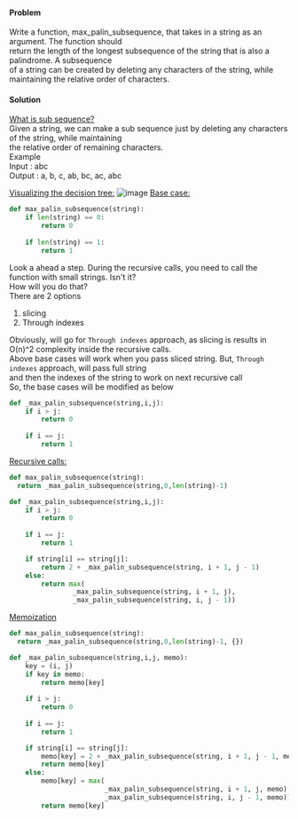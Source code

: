 #### Problem
Write a function, max_palin_subsequence, that takes in a string as an argument. The function should </br>
return the length of the longest subsequence of the string that is also a palindrome. A subsequence </br>
of a string can be created by deleting any characters of the string, while maintaining the relative order of characters.
#### Solution
<ins>What is sub sequence?</ins></br>
Given a string, we can make a sub sequence just by deleting any characters of the string, while maintaining</br>
the relative order of remaining characters.</br>
Example</br>
Input : abc</br>
Output : a, b, c, ab, bc, ac, abc</br>

<ins>Visualizing the decision tree:</ins>
![image](https://github.com/user-attachments/assets/e0e54eed-2a0d-48de-9944-1c347bffdccf)
<ins>Base case:</ins>
```python
def max_palin_subsequence(string):
    if len(string) == 0:
        return 0
  
    if len(string) == 1:
        return 1
```
Look a ahead a step. During the recursive calls, you need to call the function with small strings. Isn't it?</br>
How will you do that?</br>
There are 2 options</br>
1. slicing</br>
2. Through indexes</br>

Obviously, will go for `Through indexes` approach, as slicing is results in O(n)^2 complexity inside the recursive calls.</br>
Above base cases will work when you pass sliced string. But, `Through indexes` approach, will pass full string</br>
and then the indexes of the string to work on next recursive call</br>
So, the base cases will be modified as below</br>
```python
def _max_palin_subsequence(string,i,j):
    if i > j:
        return 0
    
    if i == j:
        return 1
```
<ins>Recursive calls:</ins>
```python
def max_palin_subsequence(string):
  return _max_palin_subsequence(string,0,len(string)-1)

def _max_palin_subsequence(string,i,j):
    if i > j:
        return 0
    
    if i == j:
        return 1

    if string[i] == string[j]:
        return 2 + _max_palin_subsequence(string, i + 1, j - 1)
    else:
        return max(
                _max_palin_subsequence(string, i + 1, j),
                _max_palin_subsequence(string, i, j - 1))
```
<ins>Memoization</ins>
```python
def max_palin_subsequence(string):
  return _max_palin_subsequence(string,0,len(string)-1, {})

def _max_palin_subsequence(string,i,j, memo):
    key = (i, j)
    if key in memo:
        return memo[key]
    
    if i > j:
        return 0
    
    if i == j:
        return 1

    if string[i] == string[j]:
        memo[key] = 2 + _max_palin_subsequence(string, i + 1, j - 1, memo)
        return memo[key]
    else:
        memo[key] = max(
                        _max_palin_subsequence(string, i + 1, j, memo),
                        _max_palin_subsequence(string, i, j - 1, memo))
        return memo[key]
```
